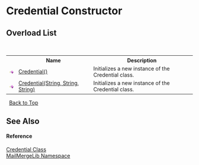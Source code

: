 # Credential Constructor 
 


## Overload List
&nbsp;<table><tr><th></th><th>Name</th><th>Description</th></tr><tr><td>![Public method](media/pubmethod.gif "Public method")</td><td><a href="e98c90be-add2-2e67-7dd3-58cf51a45819">Credential()</a></td><td>
Initializes a new instance of the Credential class.</td></tr><tr><td>![Public method](media/pubmethod.gif "Public method")</td><td><a href="930abff8-6672-8495-2b39-28760934c518">Credential(String, String, String)</a></td><td>
Initializes a new instance of the Credential class.</td></tr></table>&nbsp;
<a href="#credential-constructor">Back to Top</a>

## See Also


#### Reference
<a href="e9393769-a87a-d6f9-d042-9fcb097d5a9a">Credential Class</a><br /><a href="31c6ebbe-d683-7561-7308-5a5ee1f76bf5">MailMergeLib Namespace</a><br />